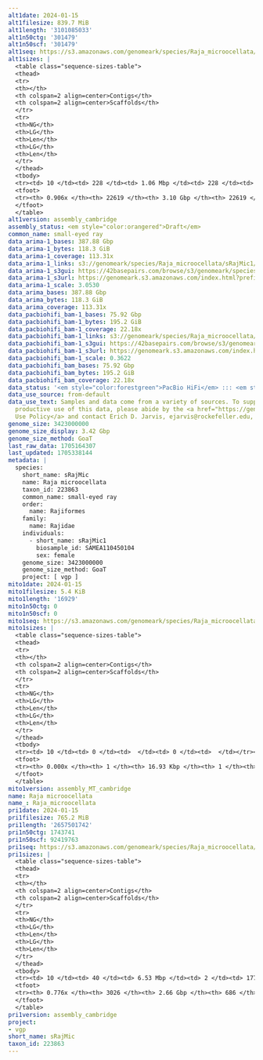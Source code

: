 ```yaml
---
alt1date: 2024-01-15
alt1filesize: 839.7 MiB
alt1length: '3101085033'
alt1n50ctg: '301479'
alt1n50scf: '301479'
alt1seq: https://s3.amazonaws.com/genomeark/species/Raja_microocellata/sRajMic1/assembly_cambridge/sRajMic1.alt.asm.20240115.fasta.gz
alt1sizes: |
  <table class="sequence-sizes-table">
  <thead>
  <tr>
  <th></th>
  <th colspan=2 align=center>Contigs</th>
  <th colspan=2 align=center>Scaffolds</th>
  </tr>
  <tr>
  <th>NG</th>
  <th>LG</th>
  <th>Len</th>
  <th>LG</th>
  <th>Len</th>
  </tr>
  </thead>
  <tbody>
  <tr><td> 10 </td><td> 228 </td><td> 1.06 Mbp </td><td> 228 </td><td> 1.06 Mbp </td></tr><tr><td> 20 </td><td> 625 </td><td> 0.73 Mbp </td><td> 625 </td><td> 0.73 Mbp </td></tr><tr><td> 30 </td><td> 1173 </td><td> 0.54 Mbp </td><td> 1173 </td><td> 0.54 Mbp </td></tr><tr><td> 40 </td><td> 1900 </td><td> 409.58 Kbp </td><td> 1900 </td><td> 409.58 Kbp </td></tr><tr style="background-color:#cccccc;"><td> 50 </td><td> 2882 </td><td> 301.48 Kbp </td><td> 2882 </td><td> 301.48 Kbp </td></tr><tr><td> 60 </td><td> 4244 </td><td> 206.93 Kbp </td><td> 4244 </td><td> 206.93 Kbp </td></tr><tr><td> 70 </td><td> 6361 </td><td> 125.66 Kbp </td><td> 6361 </td><td> 125.66 Kbp </td></tr><tr><td> 80 </td><td> 10369 </td><td> 56.25 Kbp </td><td> 10369 </td><td> 56.25 Kbp </td></tr><tr><td> 90 </td><td> 21012 </td><td> 16.46 Kbp </td><td> 21012 </td><td> 16.46 Kbp </td></tr><tr><td> 100 </td><td> 0 </td><td>  </td><td> 0 </td><td>  </td></tr></tbody>
  <tfoot>
  <tr><th> 0.906x </th><th> 22619 </th><th> 3.10 Gbp </th><th> 22619 </th><th> 3.10 Gbp </th></tr>
  </tfoot>
  </table>
alt1version: assembly_cambridge
assembly_status: <em style="color:orangered">Draft</em>
common_name: small-eyed ray
data_arima-1_bases: 387.88 Gbp
data_arima-1_bytes: 118.3 GiB
data_arima-1_coverage: 113.31x
data_arima-1_links: s3://genomeark/species/Raja_microocellata/sRajMic1/genomic_data/arima/<br>
data_arima-1_s3gui: https://42basepairs.com/browse/s3/genomeark/species/Raja_microocellata/sRajMic1/genomic_data/arima/
data_arima-1_s3url: https://genomeark.s3.amazonaws.com/index.html?prefix=species/Raja_microocellata/sRajMic1/genomic_data/arima/
data_arima-1_scale: 3.0530
data_arima_bases: 387.88 Gbp
data_arima_bytes: 118.3 GiB
data_arima_coverage: 113.31x
data_pacbiohifi_bam-1_bases: 75.92 Gbp
data_pacbiohifi_bam-1_bytes: 195.2 GiB
data_pacbiohifi_bam-1_coverage: 22.18x
data_pacbiohifi_bam-1_links: s3://genomeark/species/Raja_microocellata/sRajMic1/genomic_data/pacbio_hifi/<br>
data_pacbiohifi_bam-1_s3gui: https://42basepairs.com/browse/s3/genomeark/species/Raja_microocellata/sRajMic1/genomic_data/pacbio_hifi/
data_pacbiohifi_bam-1_s3url: https://genomeark.s3.amazonaws.com/index.html?prefix=species/Raja_microocellata/sRajMic1/genomic_data/pacbio_hifi/
data_pacbiohifi_bam-1_scale: 0.3622
data_pacbiohifi_bam_bases: 75.92 Gbp
data_pacbiohifi_bam_bytes: 195.2 GiB
data_pacbiohifi_bam_coverage: 22.18x
data_status: '<em style="color:forestgreen">PacBio HiFi</em> ::: <em style="color:forestgreen">Arima</em>'
data_use_source: from-default
data_use_text: Samples and data come from a variety of sources. To support fair and
  productive use of this data, please abide by the <a href="https://genome10k.soe.ucsc.edu/data-use-policies/">Data
  Use Policy</a> and contact Erich D. Jarvis, ejarvis@rockefeller.edu, with any questions.
genome_size: 3423000000
genome_size_display: 3.42 Gbp
genome_size_method: GoaT
last_raw_data: 1705164307
last_updated: 1705338144
metadata: |
  species:
    short_name: sRajMic
    name: Raja microocellata
    taxon_id: 223863
    common_name: small-eyed ray
    order:
      name: Rajiformes
    family:
      name: Rajidae
    individuals:
      - short_name: sRajMic1
        biosample_id: SAMEA110450104
        sex: female
    genome_size: 3423000000
    genome_size_method: GoaT
    project: [ vgp ]
mito1date: 2024-01-15
mito1filesize: 5.4 KiB
mito1length: '16929'
mito1n50ctg: 0
mito1n50scf: 0
mito1seq: https://s3.amazonaws.com/genomeark/species/Raja_microocellata/sRajMic1/assembly_MT_cambridge/sRajMic1.MT.20240115.fasta.gz
mito1sizes: |
  <table class="sequence-sizes-table">
  <thead>
  <tr>
  <th></th>
  <th colspan=2 align=center>Contigs</th>
  <th colspan=2 align=center>Scaffolds</th>
  </tr>
  <tr>
  <th>NG</th>
  <th>LG</th>
  <th>Len</th>
  <th>LG</th>
  <th>Len</th>
  </tr>
  </thead>
  <tbody>
  <tr><td> 10 </td><td> 0 </td><td>  </td><td> 0 </td><td>  </td></tr><tr><td> 20 </td><td> 0 </td><td>  </td><td> 0 </td><td>  </td></tr><tr><td> 30 </td><td> 0 </td><td>  </td><td> 0 </td><td>  </td></tr><tr><td> 40 </td><td> 0 </td><td>  </td><td> 0 </td><td>  </td></tr><tr style="background-color:#cccccc;"><td> 50 </td><td> 0 </td><td style="background-color:#ff8888;">  </td><td> 0 </td><td style="background-color:#ff8888;">  </td></tr><tr><td> 60 </td><td> 0 </td><td>  </td><td> 0 </td><td>  </td></tr><tr><td> 70 </td><td> 0 </td><td>  </td><td> 0 </td><td>  </td></tr><tr><td> 80 </td><td> 0 </td><td>  </td><td> 0 </td><td>  </td></tr><tr><td> 90 </td><td> 0 </td><td>  </td><td> 0 </td><td>  </td></tr><tr><td> 100 </td><td> 0 </td><td>  </td><td> 0 </td><td>  </td></tr></tbody>
  <tfoot>
  <tr><th> 0.000x </th><th> 1 </th><th> 16.93 Kbp </th><th> 1 </th><th> 16.93 Kbp </th></tr>
  </tfoot>
  </table>
mito1version: assembly_MT_cambridge
name: Raja microocellata
name_: Raja_microocellata
pri1date: 2024-01-15
pri1filesize: 765.2 MiB
pri1length: '2657501742'
pri1n50ctg: 1743741
pri1n50scf: 92419763
pri1seq: https://s3.amazonaws.com/genomeark/species/Raja_microocellata/sRajMic1/assembly_cambridge/sRajMic1.pri.asm.20240115.fasta.gz
pri1sizes: |
  <table class="sequence-sizes-table">
  <thead>
  <tr>
  <th></th>
  <th colspan=2 align=center>Contigs</th>
  <th colspan=2 align=center>Scaffolds</th>
  </tr>
  <tr>
  <th>NG</th>
  <th>LG</th>
  <th>Len</th>
  <th>LG</th>
  <th>Len</th>
  </tr>
  </thead>
  <tbody>
  <tr><td> 10 </td><td> 40 </td><td> 6.53 Mbp </td><td> 2 </td><td> 177.43 Mbp </td></tr><tr><td> 20 </td><td> 104 </td><td> 4.62 Mbp </td><td> 5 </td><td> 132.00 Mbp </td></tr><tr><td> 30 </td><td> 191 </td><td> 3.31 Mbp </td><td> 7 </td><td> 124.84 Mbp </td></tr><tr><td> 40 </td><td> 312 </td><td> 2.46 Mbp </td><td> 10 </td><td> 115.94 Mbp </td></tr><tr style="background-color:#cccccc;"><td> 50 </td><td> 477 </td><td style="background-color:#88ff88;"> 1.74 Mbp </td><td> 14 </td><td style="background-color:#88ff88;"> 92.42 Mbp </td></tr><tr><td> 60 </td><td> 726 </td><td> 1.10 Mbp </td><td> 19 </td><td> 47.07 Mbp </td></tr><tr><td> 70 </td><td> 1184 </td><td> 480.67 Kbp </td><td> 29 </td><td> 20.29 Mbp </td></tr><tr><td> 80 </td><td> 0 </td><td>  </td><td> 0 </td><td>  </td></tr><tr><td> 90 </td><td> 0 </td><td>  </td><td> 0 </td><td>  </td></tr><tr><td> 100 </td><td> 0 </td><td>  </td><td> 0 </td><td>  </td></tr></tbody>
  <tfoot>
  <tr><th> 0.776x </th><th> 3026 </th><th> 2.66 Gbp </th><th> 686 </th><th> 2.66 Gbp </th></tr>
  </tfoot>
  </table>
pri1version: assembly_cambridge
project:
- vgp
short_name: sRajMic
taxon_id: 223863
---
```

